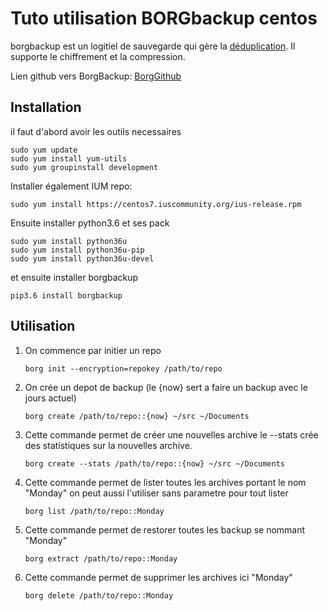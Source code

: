 # Tuto utilisation BORGbackup centos

borgbackup est un logitiel de sauvegarde qui gère la [déduplication](https://fr.wikipedia.org/wiki/D%C3%A9duplication). Il supporte le chiffrement et la compression.

Lien github vers BorgBackup: [BorgGithub](https://github.com/borgbackup/borg)

## Installation

il faut d'abord avoir les outils necessaires 
```shell
sudo yum update
sudo yum install yum-utils
sudo yum groupinstall development
```
Installer également IUM repo:
```shell
sudo yum install https://centos7.iuscommunity.org/ius-release.rpm
```

Ensuite installer python3.6 et ses pack

```shell
sudo yum install python36u
sudo yum install python36u-pip
sudo yum install python36u-devel
```

et ensuite installer borgbackup

```shell
pip3.6 install borgbackup
```

## Utilisation

1. On commence par initier un repo
    
    ```shell
    borg init --encryption=repokey /path/to/repo
    ```

2. On crée un depot de backup (le {now} sert a faire un backup avec le jours actuel)

    ```shell
    borg create /path/to/repo::{now} ~/src ~/Documents
    ```

3.  Cette commande permet de créer une nouvelles archive le --stats crée des statistiques sur la nouvelles archive.
    ```shell
    borg create --stats /path/to/repo::{now} ~/src ~/Documents
    ```

4. Cette commande permet de lister toutes les archives portant le nom "Monday" on peut aussi l'utiliser sans parametre pour tout lister
    ```bash
    borg list /path/to/repo::Monday
    ``` 

5. Cette commande permet de restorer toutes les backup se nommant "Monday" 
    ```shell
    borg extract /path/to/repo::Monday
    ```

6. Cette commande permet de supprimer les archives ici "Monday"
    ```shell
    borg delete /path/to/repo::Monday
    ```

